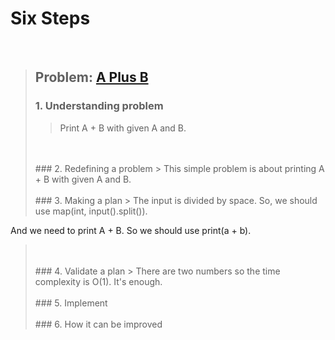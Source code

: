 # Six Steps
<br />

> ## Problem: [A Plus B](https://www.acmicpc.net/problem/1000)
>
> ### 1. Understanding problem
>> Print A + B with given A and B. 
> <br />
> <br />
> ### 2. Redefining a problem
>> This simple problem is about printing A + B with given A and B.
> <br />
> <br />
> ### 3. Making a plan
>> The input is divided by space. So, we should use map(int, input().split()).
   And we need to print A + B. So we should use print(a + b).
> <br />
> <br />
> ### 4. Validate a plan
>> There are two numbers so the time complexity is O(1). It's enough.
> <br />
> <br />
> ### 5. Implement
>
> <br /> 
> <br />
> ### 6. How it can be improved
>
>
>

